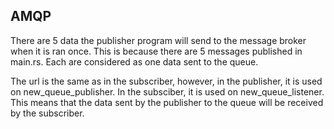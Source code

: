 ## AMQP
There are 5 data the publisher program will send to the message broker when it is ran once. This is because there are 5 messages published in main.rs. Each are considered as one data sent to the queue.

The url is the same as in the subscriber, however, in the publisher, it is used on new_queue_publisher. In the subsciber, it is used on new_queue_listener. This means that the data sent by the publisher to the queue will be received by the subscriber.